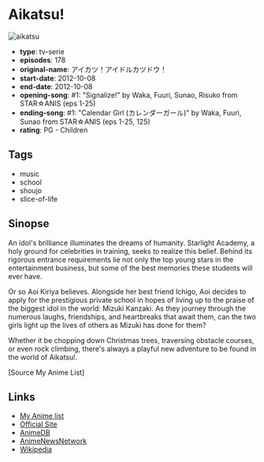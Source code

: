# Aikatsu!

![aikatsu](https://cdn.myanimelist.net/images/anime/6/74783.jpg)

-   **type**: tv-serie
-   **episodes**: 178
-   **original-name**: アイカツ！アイドルカツドウ！
-   **start-date**: 2012-10-08
-   **end-date**: 2012-10-08
-   **opening-song**: #1: "Signalize!" by Waka, Fuuri, Sunao, Risuko from STAR☆ANIS (eps 1-25)
-   **ending-song**: #1: "Calendar Girl (カレンダーガール)" by Waka, Fuuri, Sunao from STAR☆ANIS (eps 1-25, 125)
-   **rating**: PG - Children

## Tags

-   music
-   school
-   shoujo
-   slice-of-life

## Sinopse

An idol's brilliance illuminates the dreams of humanity. Starlight Academy, a holy ground for celebrities in training, seeks to realize this belief. Behind its rigorous entrance requirements lie not only the top young stars in the entertainment business, but some of the best memories these students will ever have.

Or so Aoi Kiriya believes. Alongside her best friend Ichigo, Aoi decides to apply for the prestigious private school in hopes of living up to the praise of the biggest idol in the world: Mizuki Kanzaki. As they journey through the numerous laughs, friendships, and heartbreaks that await them, can the two girls light up the lives of others as Mizuki has done for them?

Whether it be chopping down Christmas trees, traversing obstacle courses, or even rock climbing, there's always a playful new adventure to be found in the world of Aikatsu!.

[Source My Anime List]

## Links

-   [My Anime list](https://myanimelist.net/anime/15061/Aikatsu)
-   [Official Site](http://www.aikatsu.net/01/)
-   [AnimeDB](http://anidb.info/perl-bin/animedb.pl?show=anime&aid=9348)
-   [AnimeNewsNetwork](http://www.animenewsnetwork.com/encyclopedia/anime.php?id=14566)
-   [Wikipedia](http://en.wikipedia.org/wiki/Aikatsu!)
